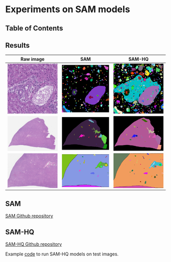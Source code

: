# Experiments on SAM models

## Table of Contents

## Results
Raw image|SAM|SAM-HQ
---|---|---
<img src="https://github.com/yliu7366/yliu_utilities/blob/master/tutorials/SAM/data/he_sam_test.jpg" />|<img src="https://github.com/yliu7366/yliu_utilities/blob/master/tutorials/SAM/results/sam/he_sam_test_mask.png" />|<img src="https://github.com/yliu7366/yliu_utilities/blob/master/tutorials/SAM/results/sam-hq/he_sam_test_vit_l_hq_mask.png" /> 
<img src="https://github.com/yliu7366/yliu_utilities/blob/master/tutorials/SAM/data/sam_test.jpg" />|<img src="https://github.com/yliu7366/yliu_utilities/blob/master/tutorials/SAM/results/sam/sam_test_mask.png" />|<img src="https://github.com/yliu7366/yliu_utilities/blob/master/tutorials/SAM/results/sam-hq/sam_test_vit_l_hq_mask.png" /> 
<img src="https://github.com/yliu7366/yliu_utilities/blob/master/tutorials/SAM/data/sam_test_1.jpg" />|<img src="https://github.com/yliu7366/yliu_utilities/blob/master/tutorials/SAM/results/sam/sam_test_1_mask.png" />|<img src="https://github.com/yliu7366/yliu_utilities/blob/master/tutorials/SAM/results/sam-hq/sam_test_1_vit_l_hq_mask.png" /> 

## SAM
[SAM Github repository](https://github.com/facebookresearch/segment-anything)  

## SAM-HQ
[SAM-HQ Github repository](https://github.com/SysCV/sam-hq)

Example [code](https://github.com/yliu7366/yliu_utilities/blob/master/tutorials/SAM/sam-hq_test.py) to run SAM-HQ models on test images.
